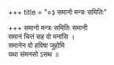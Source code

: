 +++
title = "०३ समानो मन्त्रः समितिः"

+++
समानो मन्त्रः समितिः समानी  
समानं चित्तं सह वो मनांसि ।  
समानेन वो हविषा जुहोमि  
यथा संमनसो ऽसथ ॥